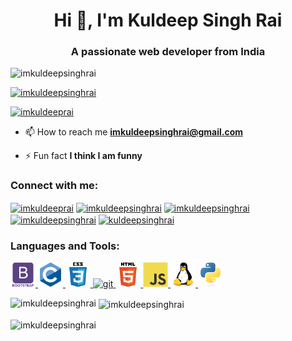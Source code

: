 <h1 align="center">Hi 👋, I'm Kuldeep Singh Rai</h1>
<h3 align="center">A passionate web developer from India</h3>

<p align="left"> <img src="https://komarev.com/ghpvc/?username=imkuldeepsinghrai&label=Profile%20views&color=0e75b6&style=flat" alt="imkuldeepsinghrai" /> </p>

<p align="left"> <a href="https://github.com/ryo-ma/github-profile-trophy"><img src="https://github-profile-trophy.vercel.app/?username=imkuldeepsinghrai" alt="imkuldeepsinghrai" /></a> </p>

<p align="left"> <a href="https://twitter.com/imkuldeeprai" target="blank"><img src="https://img.shields.io/twitter/follow/imkuldeeprai?logo=twitter&style=for-the-badge" alt="imkuldeeprai" /></a> </p>

- 📫 How to reach me **imkuldeepsinghrai@gmail.com**

- ⚡ Fun fact **I think I am funny**

<h3 align="left">Connect with me:</h3>
<p align="left">
<a href="https://twitter.com/imkuldeeprai" target="blank"><img align="center" src="https://raw.githubusercontent.com/rahuldkjain/github-profile-readme-generator/neutral-icons/src/images/icons/Social/twitter.svg" alt="imkuldeeprai" height="30" width="40" /></a>
<a href="https://linkedin.com/in/imkuldeepsinghrai" target="blank"><img align="center" src="https://raw.githubusercontent.com/rahuldkjain/github-profile-readme-generator/neutral-icons/src/images/icons/Social/linked-in-alt.svg" alt="imkuldeepsinghrai" height="30" width="40" /></a>
<a href="https://fb.com/imkuldeepsinghrai" target="blank"><img align="center" src="https://raw.githubusercontent.com/rahuldkjain/github-profile-readme-generator/neutral-icons/src/images/icons/Social/facebook.svg" alt="imkuldeepsinghrai" height="30" width="40" /></a>
<a href="https://instagram.com/imkuldeepsinghrai" target="blank"><img align="center" src="https://raw.githubusercontent.com/rahuldkjain/github-profile-readme-generator/neutral-icons/src/images/icons/Social/instagram.svg" alt="imkuldeepsinghrai" height="30" width="40" /></a>
<a href="https://www.hackerearth.com/kuldeepsinghrai" target="blank"><img align="center" src="https://raw.githubusercontent.com/rahuldkjain/github-profile-readme-generator/neutral-icons/src/images/icons/Social/hackerearth.svg" alt="kuldeepsinghrai" height="30" width="40" /></a>
</p>

<h3 align="left">Languages and Tools:</h3>
<p align="left"> <a href="https://getbootstrap.com" target="_blank"> <img src="https://raw.githubusercontent.com/devicons/devicon/master/icons/bootstrap/bootstrap-plain-wordmark.svg" alt="bootstrap" width="40" height="40"/> </a> <a href="https://www.cprogramming.com/" target="_blank"> <img src="https://raw.githubusercontent.com/devicons/devicon/master/icons/c/c-original.svg" alt="c" width="40" height="40"/> </a> <a href="https://www.w3schools.com/css/" target="_blank"> <img src="https://raw.githubusercontent.com/devicons/devicon/master/icons/css3/css3-original-wordmark.svg" alt="css3" width="40" height="40"/> </a> <a href="https://git-scm.com/" target="_blank"> <img src="https://www.vectorlogo.zone/logos/git-scm/git-scm-icon.svg" alt="git" width="40" height="40"/> </a> <a href="https://www.w3.org/html/" target="_blank"> <img src="https://raw.githubusercontent.com/devicons/devicon/master/icons/html5/html5-original-wordmark.svg" alt="html5" width="40" height="40"/> </a> <a href="https://developer.mozilla.org/en-US/docs/Web/JavaScript" target="_blank"> <img src="https://raw.githubusercontent.com/devicons/devicon/master/icons/javascript/javascript-original.svg" alt="javascript" width="40" height="40"/> </a> <a href="https://www.linux.org/" target="_blank"> <img src="https://raw.githubusercontent.com/devicons/devicon/master/icons/linux/linux-original.svg" alt="linux" width="40" height="40"/> </a> <a href="https://www.python.org" target="_blank"> <img src="https://raw.githubusercontent.com/devicons/devicon/master/icons/python/python-original.svg" alt="python" width="40" height="40"/> </a> </p>

<p><img align="left" src="https://github-readme-stats.vercel.app/api/top-langs?username=imkuldeepsinghrai&show_icons=true&locale=en&layout=compact" alt="imkuldeepsinghrai" /></p>

<p>&nbsp;<img align="center" src="https://github-readme-stats.vercel.app/api?username=imkuldeepsinghrai&show_icons=true&locale=en" alt="imkuldeepsinghrai" /></p>

<p><img align="center" src="https://github-readme-streak-stats.herokuapp.com/?user=imkuldeepsinghrai&" alt="imkuldeepsinghrai" /></p>

